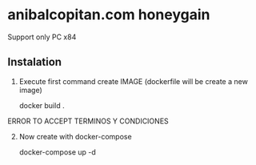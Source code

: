 # anibalcopitan.com honeygain

Support only PC x84

## Instalation

1. Execute first command create IMAGE (dockerfile will be create a new image)

	docker build .

ERROR TO ACCEPT TERMINOS Y CONDICIONES

2. Now create with docker-compose

	docker-compose up -d